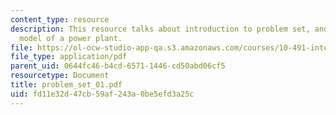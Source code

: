 ```yaml
---
content_type: resource
description: This resource talks about introduction to problem set, and a first order
  model of a power plant.
file: https://ol-ocw-studio-app-qa.s3.amazonaws.com/courses/10-491-integrated-chemical-engineering-ii-spring-2006/fd11e32d47cb59af243a0be5efd3a25c_problem_set_01.pdf
file_type: application/pdf
parent_uid: 0644fc46-b4cd-6571-1446-cd50abd06cf5
resourcetype: Document
title: problem_set_01.pdf
uid: fd11e32d-47cb-59af-243a-0be5efd3a25c
---
```

